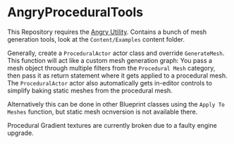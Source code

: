 # AngryProceduralTools

This Repository requires the [Angry Utility](https://github.com/AngryLizard/AngryUtility).
Contains a bunch of mesh generation tools, look at the `Content/Examples` content folder.

Generally, create a `ProceduralActor` actor class and override `GenerateMesh`. This function will act like a custom mesh generation graph: You pass a mesh object through multiple filters from the `Procedural Mesh` category, then pass it as return statement where it gets applied to a procedural mesh. The `ProceduralActor` actor also automatically gets in-editor controls to simplify baking static meshes from the procedural mesh.

Alternatively this can be done in other Blueprint classes using the `Apply To Meshes` function, but static mesh ocnversion is not available there.

Procedural Gradient textures are currently broken due to a faulty engine upgrade.